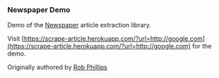 ### Newspaper Demo

Demo of the [Newspaper](https://github.com/codelucas/newspaper) article extraction library.

Visit [https://scrape-article.herokuapp.com/?url=http://google.com](https://scrape-article.herokuapp.com/?url=http://google.com) for the demo.

Originally authored by [Rob Phillips](https://github.com/iwasrobbed)

